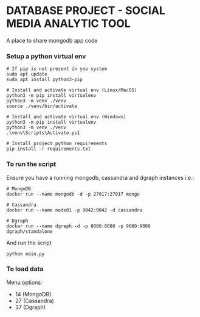 # DATABASE PROJECT - SOCIAL MEDIA ANALYTIC TOOL

A place to share mongodb app code

### Setup a python virtual env

```
# If pip is not present in you system
sudo apt update
sudo apt install python3-pip

# Install and activate virtual env (Linux/MacOS)
python3 -m pip install virtualenv
python3 -m venv ./venv
source ./venv/bin/activate

# Install and activate virtual env (Windows)
python3 -m pip install virtualenv
python3 -m venv ./venv
.\venv\Scripts\Activate.ps1

# Install project python requirements
pip install -r requirements.txt
```

### To run the script

Ensure you have a running mongodb, cassandra and dgraph instances
i.e.:

```
# MongoDB
docker run --name mongodb -d -p 27017:27017 mongo

# Cassandra
docker run --name node01 -p 9042:9042 -d cassandra

# Dgraph
docker run --name dgraph -d -p 8080:8080 -p 9080:9080  dgraph/standalone
```

And run the script

```
python main.py
```

### To load data

Menu options:

-   14 (MongoDB)
-   27 (Cassandra)
-   37 (Dgraph)
